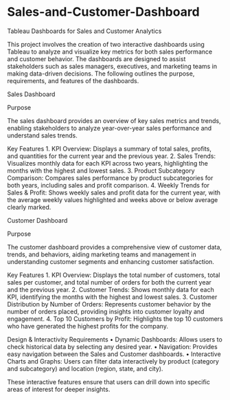 # Sales-and-Customer-Dashboard
Tableau Dashboards for Sales and Customer Analytics

This project involves the creation of two interactive dashboards using Tableau to analyze and visualize key metrics for both sales performance and customer behavior. The dashboards are designed to assist stakeholders such as sales managers, executives, and marketing teams in making data-driven decisions. The following outlines the purpose, requirements, and features of the dashboards.

Sales Dashboard

Purpose

The sales dashboard provides an overview of key sales metrics and trends, enabling stakeholders to analyze year-over-year sales performance and understand sales trends.

Key Features
	1.	KPI Overview: Displays a summary of total sales, profits, and quantities for the current year and the previous year.
	2.	Sales Trends: Visualizes monthly data for each KPI across two years, highlighting the months with the highest and lowest sales.
	3.	Product Subcategory Comparison: Compares sales performance by product subcategories for both years, including sales and profit comparison.
	4.	Weekly Trends for Sales & Profit: Shows weekly sales and profit data for the current year, with the average weekly values highlighted and weeks above or below average clearly marked.

Customer Dashboard

Purpose

The customer dashboard provides a comprehensive view of customer data, trends, and behaviors, aiding marketing teams and management in understanding customer segments and enhancing customer satisfaction.

Key Features
	1.	KPI Overview: Displays the total number of customers, total sales per customer, and total number of orders for both the current year and the previous year.
	2.	Customer Trends: Shows monthly data for each KPI, identifying the months with the highest and lowest sales.
	3.	Customer Distribution by Number of Orders: Represents customer behavior by the number of orders placed, providing insights into customer loyalty and engagement.
	4.	Top 10 Customers by Profit: Highlights the top 10 customers who have generated the highest profits for the company.

Design & Interactivity Requirements
	•	Dynamic Dashboards: Allows users to check historical data by selecting any desired year.
	•	Navigation: Provides easy navigation between the Sales and Customer dashboards.
	•	Interactive Charts and Graphs: Users can filter data interactively by product (category and subcategory) and location (region, state, and city).

These interactive features ensure that users can drill down into specific areas of interest for deeper insights.
